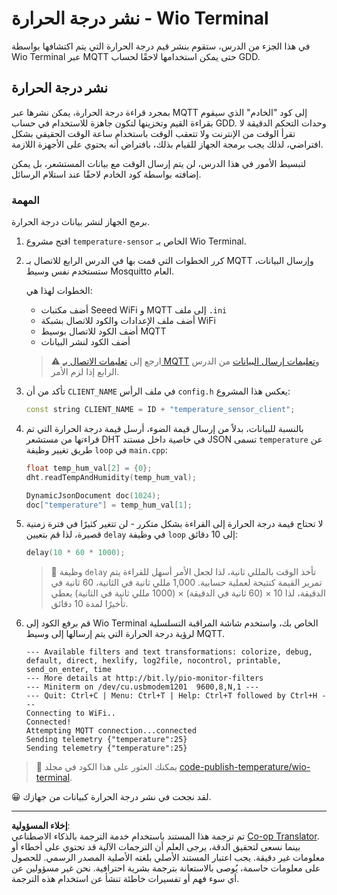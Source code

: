 <!--
CO_OP_TRANSLATOR_METADATA:
{
  "original_hash": "df28cd649cd892bcce034e064913b2f3",
  "translation_date": "2025-08-26T22:18:39+00:00",
  "source_file": "2-farm/lessons/1-predict-plant-growth/wio-terminal-temp-publish.md",
  "language_code": "ar"
}
-->
# نشر درجة الحرارة - Wio Terminal

في هذا الجزء من الدرس، ستقوم بنشر قيم درجة الحرارة التي يتم اكتشافها بواسطة Wio Terminal عبر MQTT حتى يمكن استخدامها لاحقًا لحساب GDD.

## نشر درجة الحرارة

بمجرد قراءة درجة الحرارة، يمكن نشرها عبر MQTT إلى كود "الخادم" الذي سيقوم بقراءة القيم وتخزينها لتكون جاهزة للاستخدام في حساب GDD. وحدات التحكم الدقيقة لا تقرأ الوقت من الإنترنت ولا تتعقب الوقت باستخدام ساعة الوقت الحقيقي بشكل افتراضي، لذلك يجب برمجة الجهاز للقيام بذلك، بافتراض أنه يحتوي على الأجهزة اللازمة.

لتبسيط الأمور في هذا الدرس، لن يتم إرسال الوقت مع بيانات المستشعر، بل يمكن إضافته بواسطة كود الخادم لاحقًا عند استلام الرسائل.

### المهمة

برمج الجهاز لنشر بيانات درجة الحرارة.

1. افتح مشروع `temperature-sensor` الخاص بـ Wio Terminal.

1. كرر الخطوات التي قمت بها في الدرس الرابع للاتصال بـ MQTT وإرسال البيانات، ستستخدم نفس وسيط Mosquitto العام.

    الخطوات لهذا هي:

    - أضف مكتبات Seeed WiFi و MQTT إلى ملف `.ini`
    - أضف ملف الإعدادات والكود للاتصال بشبكة WiFi
    - أضف الكود للاتصال بوسيط MQTT
    - أضف الكود لنشر البيانات

    > ⚠️ ارجع إلى [تعليمات الاتصال بـ MQTT](../../../1-getting-started/lessons/4-connect-internet/wio-terminal-mqtt.md) و[تعليمات إرسال البيانات](../../../1-getting-started/lessons/4-connect-internet/wio-terminal-telemetry.md) من الدرس الرابع إذا لزم الأمر.

1. تأكد من أن `CLIENT_NAME` في ملف الرأس `config.h` يعكس هذا المشروع:

    ```cpp
    const string CLIENT_NAME = ID + "temperature_sensor_client";
    ```

1. بالنسبة للبيانات، بدلاً من إرسال قيمة الضوء، أرسل قيمة درجة الحرارة التي تم قراءتها من مستشعر DHT في خاصية داخل مستند JSON تسمى `temperature` عن طريق تغيير وظيفة `loop` في `main.cpp`:

    ```cpp
    float temp_hum_val[2] = {0};
    dht.readTempAndHumidity(temp_hum_val);

    DynamicJsonDocument doc(1024);
    doc["temperature"] = temp_hum_val[1];
    ```

1. لا تحتاج قيمة درجة الحرارة إلى القراءة بشكل متكرر - لن تتغير كثيرًا في فترة زمنية قصيرة، لذا قم بتعيين `delay` في وظيفة `loop` إلى 10 دقائق:

    ```cpp
    delay(10 * 60 * 1000);
    ```

    > 💁 وظيفة `delay` تأخذ الوقت بالمللي ثانية، لذا لجعل الأمر أسهل للقراءة يتم تمرير القيمة كنتيجة لعملية حسابية. 1,000 مللي ثانية في الثانية، 60 ثانية في الدقيقة، لذا 10 × (60 ثانية في الدقيقة) × (1000 مللي ثانية في الثانية) يعطي تأخيرًا لمدة 10 دقائق.

1. قم برفع الكود إلى Wio Terminal الخاص بك، واستخدم شاشة المراقبة التسلسلية لرؤية درجة الحرارة التي يتم إرسالها إلى وسيط MQTT.

    ```output
    --- Available filters and text transformations: colorize, debug, default, direct, hexlify, log2file, nocontrol, printable, send_on_enter, time
    --- More details at http://bit.ly/pio-monitor-filters
    --- Miniterm on /dev/cu.usbmodem1201  9600,8,N,1 ---
    --- Quit: Ctrl+C | Menu: Ctrl+T | Help: Ctrl+T followed by Ctrl+H ---
    Connecting to WiFi..
    Connected!
    Attempting MQTT connection...connected
    Sending telemetry {"temperature":25}
    Sending telemetry {"temperature":25}
    ```

> 💁 يمكنك العثور على هذا الكود في مجلد [code-publish-temperature/wio-terminal](../../../../../2-farm/lessons/1-predict-plant-growth/code-publish-temperature/wio-terminal).

😀 لقد نجحت في نشر درجة الحرارة كبيانات من جهازك.

---

**إخلاء المسؤولية**:  
تم ترجمة هذا المستند باستخدام خدمة الترجمة بالذكاء الاصطناعي [Co-op Translator](https://github.com/Azure/co-op-translator). بينما نسعى لتحقيق الدقة، يرجى العلم أن الترجمات الآلية قد تحتوي على أخطاء أو معلومات غير دقيقة. يجب اعتبار المستند الأصلي بلغته الأصلية المصدر الرسمي. للحصول على معلومات حاسمة، يُوصى بالاستعانة بترجمة بشرية احترافية. نحن غير مسؤولين عن أي سوء فهم أو تفسيرات خاطئة تنشأ عن استخدام هذه الترجمة.